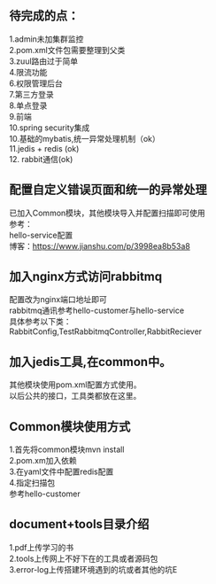 ## 待完成的点：
1.admin未加集群监控  
2.pom.xml文件包需要整理到父类  
3.zuul路由过于简单  
4.限流功能  
6.权限管理后台  
7.第三方登录  
8.单点登录  
9.前端  
10.spring security集成  
10.基础的mybatis,统一异常处理机制（ok）  
11.jedis + redis (ok)  
12. rabbit通信(ok)  

## 配置自定义错误页面和统一的异常处理
   已加入Common模块，其他模块导入并配置扫描即可使用  
   参考：  
      hello-service配置  
      博客：https://www.jianshu.com/p/3998ea8b53a8  

## 加入nginx方式访问rabbitmq
  配置改为nginx端口地址即可  
  rabbitmq通讯参考hello-customer与hello-service  
  具体参考以下类：  
    RabbitConfig,TestRabbitmqController,RabbitReciever  

## 加入jedis工具,在common中。
 其他模块使用pom.xml配置方式使用。  
 以后公共的接口，工具类都放在这里。  
 ## Common模块使用方式
 1.首先将common模块mvn install  
 2.pom.xm加入依赖  
3.在yaml文件中配置redis配置  
4.指定扫描包  
参考hello-customer  


## document+tools目录介绍
1.pdf上传学习的书  
2.tools上传网上不好下在的工具或者源码包  
3.error-log上传搭建环境遇到的坑或者其他的坑E  



